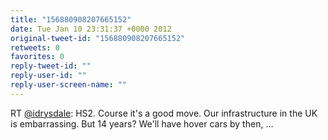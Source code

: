 ```yaml
---
title: "156880908207665152"
date: Tue Jan 10 23:31:37 +0000 2012
original-tweet-id: "156880908207665152"
retweets: 0
favorites: 0
reply-tweet-id: ""
reply-user-id: ""
reply-user-screen-name: ""
---
```

RT <a href="https://twitter.com/idrysdale">@idrysdale</a>: HS2. Course it's a good move. Our infrastructure in the UK is embarrassing. But 14 years? We'll have hover cars by then,  ...
